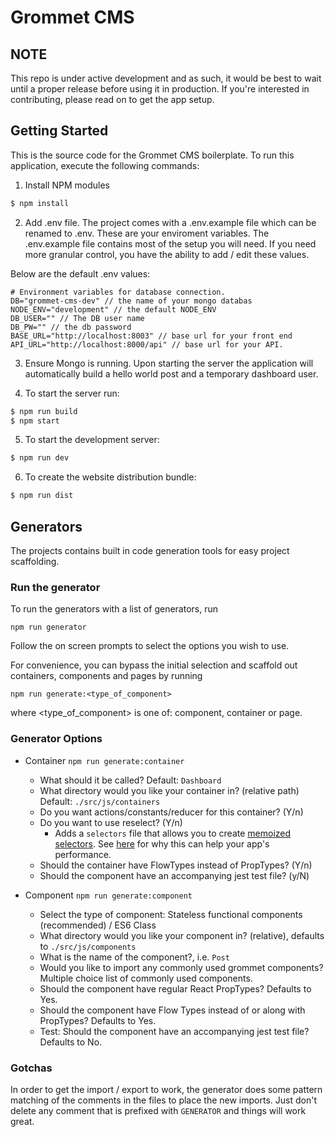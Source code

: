 # Grommet CMS

## NOTE
This repo is under active development and as such, it would be best to wait until a proper release before using it in production.  If you're interested in contributing, please read on to get the app setup.

## Getting Started

This is the source code for the Grommet CMS boilerplate.
To run this application, execute the following commands:

  1. Install NPM modules

  ```bash
  $ npm install
  ```

  2. Add .env file. The project comes with a .env.example file which can be renamed to .env. These are your enviroment variables.
  The .env.example file contains most of the setup you will need.  If you need more granular control, you have the ability to add / edit     these values.
  
  Below are the default .env values:
  
  ```
  # Environment variables for database connection.
  DB="grommet-cms-dev" // the name of your mongo databas
  NODE_ENV="development" // the default NODE_ENV
  DB_USER="" // The DB user name
  DB_PW="" // the db password
  BASE_URL="http://localhost:8003" // base url for your front end
  API_URL="http://localhost:8000/api" // base url for your API.
```

  3. Ensure Mongo is running. Upon starting the server the application will automatically build a hello world post and a temporary dashboard user.

  4. To start the server run:

  ```bash
  $ npm run build
  $ npm start
  ```

  5. To start the development server:

  ```bash
  $ npm run dev
  ```

  6. To create the website distribution bundle:

  ```bash
  $ npm run dist
  ```

## Generators
The projects contains built in code generation tools for easy project scaffolding.

### Run the generator

To run the generators with a list of generators, run
```
npm run generator
```

Follow the on screen prompts to select the options you wish to use.

For convenience, you can bypass the initial selection and scaffold out containers, components and pages by running

```
npm run generate:<type_of_component>
```

where <type_of_component> is one of: component, container or page.

### Generator Options

- Container `npm run generate:container`
  - What should it be called? Default: `Dashboard`
  - What directory would you like your container in? (relative path) Default: `./src/js/containers`
  - Do you want actions/constants/reducer for this container? (Y/n)
  - Do you want to use reselect? (Y/n)
    - Adds a `selectors` file that allows you to create [memoized selectors](https://github.com/reactjs/reselect). See [here](https://medium.com/front-end-hacking/performance-optimizing-a-react-single-page-app-part-2-92a0f0c83202#.1zw1ibyrw) for why this can help your app's performance.
  - Should the container have FlowTypes instead of PropTypes? (Y/n)
  - Should the component have an accompanying jest test file? (y/N)

- Component `npm run generate:component`
  - Select the type of component: Stateless functional components (recommended) / ES6 Class
  - What directory would you like your component in? (relative), defaults to `./src/js/components`
  - What is the name of the component?, i.e. `Post`
  - Would you like to import any commonly used grommet components? Multiple choice list of commonly used components.
  - Should the component have regular React PropTypes? Defaults to Yes.
  - Should the component have Flow Types instead of or along with PropTypes? Defaults to Yes.
  - Test: Should the component have an accompanying jest test file? Defaults to No.

### **Gotchas**
In order to get the import / export to work, the generator does some pattern matching of the comments in the files to place the new imports.  Just don't delete any comment that is prefixed with `GENERATOR` and things will work great.
